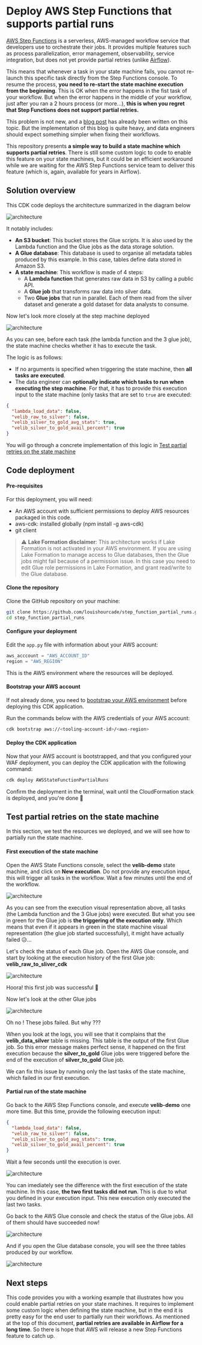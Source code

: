 # Deploy AWS Step Functions that supports partial runs

[AWS Step Functions](https://aws.amazon.com/step-functions/?step-functions.sort-by=item.additionalFields.postDateTime&step-functions.sort-order=desc)
is a serverless, AWS-managed workflow service that developers use to
orchestrate their jobs. It provides multiple features such as process parallelization,
error management, observability, service integration, but does not yet provide partial retries (unlike [Airflow](https://airflow.apache.org/docs/apache-airflow/stable/dag-run.html#re-run-tasks)).

This means that whenever a task in your state machine fails, you cannot re-launch this specific task directly from the Step Functions console.
To resume the process, **you need to re-start the state machine execution from the beginning**. This is OK when the error happens
in the fist task of your workflow. But when the error happens in the middle of your workflow, just after you ran a 2 hours process (or more...),
**this is when you regret that Step Functions does not support partial retries.**

This problem is not new, and a [blog post](https://aws.amazon.com/blogs/compute/resume-aws-step-functions-from-any-state/)
has already been written on this topic. But the implementation of this blog is quite heavy, and data engineers should expect something
simpler when fixing their workflows.

This repository presents **a simple way to build a state machine which supports partial retries**. There is still some custom logic to
code to enable this feature on your state machines, but it could be an efficient workaround while we are waiting for the AWS Step Functions
service team to deliver this feature (which is, again, available for years in Airflow).

## Solution overview

This CDK code deploys the architecture summarized in the diagram below

![architecture](assets/img/step_function_partial.png)

It notably includes:
* **An S3 bucket**: This bucket stores the Glue scripts. It is also used by the Lambda function and the Glue jobs as the data storage solution.
* **A Glue database**: This database is used to organise all metadata tables produced by this example. In this case, tables define data
  stored in Amazon S3.
* **A state machine**: This workflow is made of 4 steps:
    * A **Lambda function** that generates raw data in S3 by calling a public API.
    * A **Glue job** that transforms raw data into silver data.
    * Two **Glue jobs** that run in parallel. Each of them read from the silver dataset and generate a gold dataset for 
    data analysts to consume.
      
Now let's look more closely at the step machine deployed

![architecture](assets/img/step_function_definition.PNG)

As you can see, before each task (the lambda function and the 3 glue job), the state machine checks whether it has to execute the task.

The logic is as follows:
* If no arguments is specified when triggering the state machine, then **all tasks are executed**.
* The data engineer can **optionally indicate which tasks to run when executing the step machine**. 
  For that, it has to provide this execution input to the state machine (only tasks that are set to `true` are executed:
```json
{
  "lambda_load_data": false,
  "velib_raw_to_silver": false,
  "velib_silver_to_gold_avg_stats": true,
  "velib_silver_to_gold_avail_percent": true
}
```

You will go through a concrete implementation of this logic in [Test partial retries on the state machine](#test)

## Code deployment

#### Pre-requisites

For this deployment, you will need:
* An AWS account with sufficient permissions to deploy AWS resources packaged in this code.
* aws-cdk: installed globally (npm install -g aws-cdk) 
* git client

> :warning: **Lake Formation disclaimer**: This architecture works if Lake Formation is not activated in your AWS environment. 
> If you are using Lake Formation to manage access to Glue databases, then the Glue jobs might fail because of a permission issue.
> In this case you need to edit Glue role permissions in Lake Formation, and grant read/write to the Glue database. 

#### Clone the repository
Clone the GitHub repository on your machine:

```bash
git clone https://github.com/louishourcade/step_function_partial_runs.git
cd step_function_partial_runs
```

#### Configure your deployment

Edit the `app.py` file with information about your AWS account:

```python
aws_acccount = "AWS_ACCOUNT_ID"
region = "AWS_REGION"
```

This is the AWS environment where the resources will be deployed.

#### Bootstrap your AWS account

If not already done, you need to [bootstrap your AWS environment](https://docs.aws.amazon.com/cdk/v2/guide/bootstrapping.html) before deploying this CDK application.

Run the commands below with the AWS credentials of your AWS account:

```bash
cdk bootstrap aws://<tooling-account-id>/<aws-region>
```

#### Deploy the CDK application

Now that your AWS account is bootstrapped, and that you configured your WAF deployment, you can deploy the CDK application with the following command:

```bash
cdk deploy AWSStateFunctionPartialRuns
```

Confirm the deployment in the terminal, wait until the CloudFormation stack is deployed, and you're done 🎉

## Test partial retries on the state machine <a name="test"></a>

In this section, we test the resources we deployed, and we will see how to partially run the state machine.

#### First execution of the state machine

Open the AWS State Functions console, select the **velib-demo** state machine, and click on **New execution**. Do not provide any execution input,
this will trigger all tasks in the workflow. Wait a few minutes until the end of the workflow.

![architecture](assets/img/step_function_run_1.PNG)

As you can see from the execution visual representation above, all tasks (the Lambda function and the 3 Glue jobs) were executed.
But what you see in green for the Glue job is **the triggering of the execution only**. Which means that even if it appears in green in the state machine visual representation (the glue job started successfully),
it might have actually failed 😥...

Let's check the status of each Glue job. Open the AWS Glue console, and start by looking at the execution history of the first Glue job: **velib_raw_to_sliver_cdk**

![architecture](assets/img/glue_job_raw_silver.PNG)

Hoora! this first job was successful 🥳

Now let's look at the other Glue jobs

![architecture](assets/img/glue_job_silver_gold_avg_stats_1.PNG)

Oh no ! These jobs failed. But why ???

When you look at the logs, you will see that it complains that the **velib_data_silver** table is missing. This table is the output of the first Glue job.
So this error message makes perfect sense, it happened on the first execution because the **silver_to_gold** Glue jobs were triggered before the end
of the execution of **silver_to_gold** Glue job.

We can fix this issue by running only the last tasks of the state machine, which failed in our first execution.

#### Partial run of the state machine

Go back to the AWS Step Functions console, and execute **velib-demo** one more time. But this time, provide the following execution input:

```json
{
  "lambda_load_data": false,
  "velib_raw_to_silver": false,
  "velib_silver_to_gold_avg_stats": true,
  "velib_silver_to_gold_avail_percent": true
}
```

Wait a few seconds until the execution is over.

![architecture](assets/img/step_function_run_2.PNG)

You can imediately see the difference with the first execution of the state machine. In this case, **the two first tasks did not run**.
This is due to what you defined in your execution input. This new execution only executed the last two tasks.

Go back to the AWS Glue console and check the status of the Glue jobs. All of them should have succeeded now!

![architecture](assets/img/glue_job_silver_gold_avg_stats_2.PNG)

And if you open the Glue database console, you will see the three tables produced by our workflow.

![architecture](assets/img/glue_database.PNG)

## Next steps

This code provides you with a working example that illustrates how you could enable partial retries on your state machines.
It requires to implement some custom logic when defining the state machine, but in the end it is pretty easy for the end user to partially run their workflows.
As mentioned at the top of this document, **partial retries are available in Airflow for a long time**. So there is hope that AWS
will release a new Step Functions feature to catch up.
